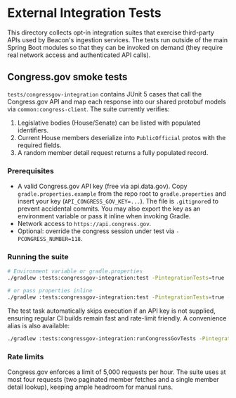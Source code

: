 # External Integration Tests

This directory collects opt-in integration suites that exercise third-party APIs used by Beacon's
ingestion services. The tests run outside of the main Spring Boot modules so that they can be
invoked on demand (they require real network access and authenticated API calls).

## Congress.gov smoke tests

`tests/congressgov-integration` contains JUnit 5 cases that call the Congress.gov API and map each
response into our shared protobuf models via `common:congress-client`. The suite currently verifies:

1. Legislative bodies (House/Senate) can be listed with populated identifiers.
2. Current House members deserialize into `PublicOfficial` protos with the required fields.
3. A random member detail request returns a fully populated record.

### Prerequisites

- A valid Congress.gov API key (free via api.data.gov). Copy `gradle.properties.example` from the
  repo root to `gradle.properties` and insert your key (`API_CONGRESS_GOV_KEY=...`). The file is
  `.gitignore`d to prevent accidental commits. You may also export the key as an environment
  variable or pass it inline when invoking Gradle.
- Network access to `https://api.congress.gov`.
- Optional: override the congress session under test via `-PCONGRESS_NUMBER=118`.

### Running the suite

```bash
# Environment variable or gradle.properties
./gradlew :tests:congressgov-integration:test -PintegrationTests=true

# or pass properties inline
./gradlew :tests:congressgov-integration:test -PintegrationTests=true -PAPI_CONGRESS_GOV_KEY=your-key -PCONGRESS_NUMBER=118
```

The test task automatically skips execution if an API key is not supplied, ensuring regular CI builds
remain fast and rate-limit friendly. A convenience alias is also available:

```bash
./gradlew :tests:congressgov-integration:runCongressGovTests -PintegrationTests=true
```

### Rate limits

Congress.gov enforces a limit of 5,000 requests per hour. The suite uses at most four requests (two
paginated member fetches and a single member detail lookup), keeping ample headroom for manual runs.
